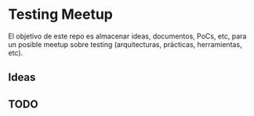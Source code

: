 # Testing Meetup

El objetivo de este repo es almacenar ideas, documentos, PoCs, etc, para un posible meetup sobre testing (arquitecturas, prácticas, herramientas, etc).


## Ideas


## TODO
